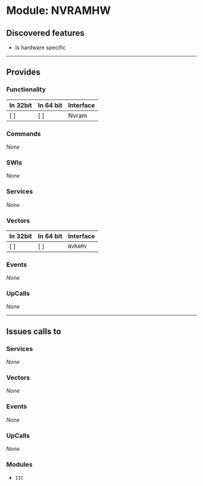 # Module: NVRAMHW

## Discovered features


* Is hardware specific

---

## Provides

### Functionality

| In 32bit | In 64 bit | Interface |
|----------|-----------|-----------|
| [ ]      | [ ]       | Nvram |

### Commands


*None*


### SWIs


*None*


### Services


*None*


### Vectors


| In 32bit | In 64 bit | Interface |
|----------|-----------|-----------|
| [ ]      | [ ]       | `NVRAMV` |


### Events


*None*


### UpCalls


*None*


---

## Issues calls to

### Services


*None*


### Vectors


*None*


### Events


*None*


### UpCalls


*None*


### Modules


* `IIC`


